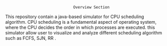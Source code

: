                                   Overview Section
This repository contain a java-based simulator for CPU scheduling algorithm. 
CPU scheduling is a fundamental aspect of operating system, where the CPU decides 
the order in which processes are executed. this simulator allow user to visualize 
and analyze different scheduling algorithm such as FCFS, SJN, RR .
